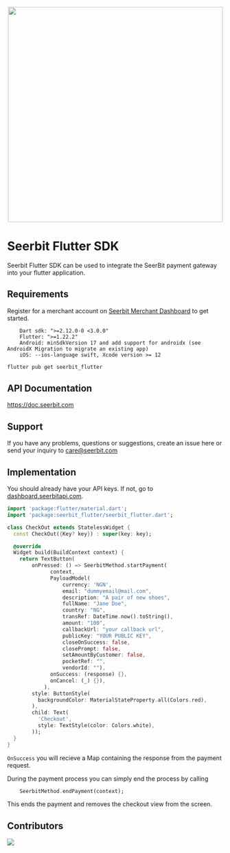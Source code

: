 <p align="center">
<img width="500" valign="top" src="https://res.cloudinary.com/dpejkbof5/image/upload/v1620323718/Seerbit_logo_png_ddcor4.png" data-canonical-src="https://res.cloudinary.com/dpejkbof5/image/upload/v1620323718/Seerbit_logo_png_ddcor4.png" style="max-width:100%; ">
</p>

# Seerbit Flutter SDK

Seerbit Flutter SDK can be used to integrate the SeerBit payment gateway into your flutter application. 

## Requirements 
Register for a merchant account on [Seerbit Merchant Dashboard](https://dashboard.seerbitapi.com) to get started. 

```
    Dart sdk: ">=2.12.0-0 <3.0.0"
    Flutter: ">=1.22.2"
    Android: minSdkVersion 17 and add support for androidx (see AndroidX Migration to migrate an existing app)
    iOS: --ios-language swift, Xcode version >= 12
```

```bash
flutter pub get seerbit_flutter
```

## API Documentation 
   https://doc.seerbit.com

## Support 
If you have any problems, questions or suggestions, create an issue here or send your inquiry to care@seerbit.com

## Implementation
You should already have your API keys. If not, go to [dashboard.seerbitapi.com](https://dashboard.seerbitapi.com).
```dart
import 'package:flutter/material.dart';
import 'package:seerbit_flutter/seerbit_flutter.dart';

class CheckOut extends StatelessWidget {
  const CheckOut({Key? key}) : super(key: key);

  @override
  Widget build(BuildContext context) {
    return TextButton(
        onPressed: () => SeerbitMethod.startPayment(
              context,
              PayloadModel(
                  currency: 'NGN',
                  email: "dummyemail@mail.com",
                  description: "A pair of new shoes",
                  fullName: "Jane Doe",
                  country: "NG",
                  transRef: DateTime.now().toString(),
                  amount: "100",
                  callbackUrl: "your callback url",
                  publicKey: "YOUR PUBLIC KEY",
                  closeOnSuccess: false,
                  closePrompt: false,
                  setAmountByCustomer: false,
                  pocketRef: "",
                  vendorId: ""),
              onSuccess: (response) {},
              onCancel: (_) {}),
            ),
        style: ButtonStyle(
          backgroundColor: MaterialStateProperty.all(Colors.red),
        ),
        child: Text(
          'Checkout',
          style: TextStyle(color: Colors.white),
        ));
  }
}

```
```OnSuccess``` you will recieve a Map containing the response from the payment request.


During the payment process you can simply end the process by calling 
```dart
    SeerbitMethod.endPayment(context);
```
This ends the payment and removes the checkout view from the screen.
## Contributors
<span>
<a href="https://github.com/onuohasilver">
  <img src="https://github.com/onuohasilver.png?size=50">
</a>
</span>
